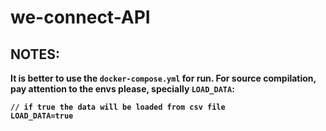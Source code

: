 # we-connect-API

## NOTES:

<b> It is better to use the `docker-compose.yml` for run.
For source compilation, pay attention to the envs please, specially `LOAD_DATA`:

```
// if true the data will be loaded from csv file
LOAD_DATA=true
```
